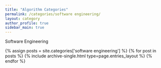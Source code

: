 ```yaml
---
title: "Algorithm Categories"
permalink: /categories/software engineering/
layout: category
author_profile: true
sidebar_main: true
---
```


Software Engineering

{% assign posts = site.categories['software engineering'] %}
{% for post in posts %} {% include archive-single.html type=page.entries_layout %} {% endfor %}